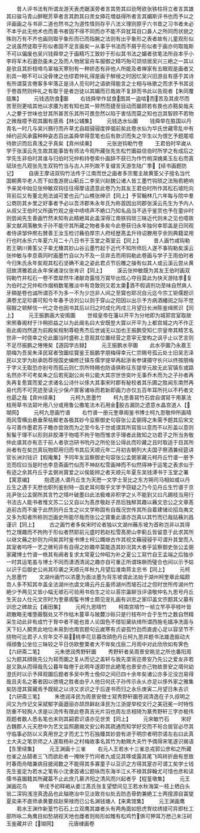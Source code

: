 <!-- { "loadSidebar": true } -->
　　昔人评书法有所谓龙游天表虎踞溪旁者言其势其曰劲弩欲张铁柱将立者言其雄其曰骏马青山醉眠芳草者言其韵其曰羙女揷花増益得所者言其媚斯评书也而予以之评画画之与书非二道也然书之为道性情则存乎八法义理则原乎六书昔之习书者未必不本乎此无他术也而善书者固不得不同而亦不能不异犹耳目口鼻人之所同而状貌之殊则万有不齐也画则取乎象形而已而指腕之法则有出乎象形之表者故有儿童观形似之说虽然徒取乎形似者固不足言画矣一从事乎书法而不屑乎形似者于画亦何取哉斯不可以偏废也吴兴钱舜举之于画精巧工致妙于形似其书法之媚者欤笔法所自本乎小李将军木石遒劲虽未之及而人物居室舟车服御之精巧殆可颉颃居吴兴三絶之一其以是欤且其折枝啼鸟翠袖天寒别有一种娇态有非他人所能及者禅家有五眼观是画者又别具一眼不可以没骨律之也缪君仲礼得是画于觧绶之时因忆吴兴旧游且有感于其诗有所谓莫言倦客多牢落正是诗人觅句时之语欲得能言之士相与咏歌之而求予书其说于卷首然则仲礼之有取于是者岂徒以其媚而已哉故不复辞而书此以告观者【朱同覆瓿集】
　　元钱选防食圗
　　右钱舜举作鼠食图其一盗啮而苦及其皮尽而苦至则更啮其他以求餍为若有知也其一猝然而捷至目动而屡顾若有畏也亦黠矣哉夫人之豢于世味也甘其所甚苦乐其所可畏忽然以陷于害恬而莫之知也岂其智顾不若物之微哉噫予观其圗有感焉【林公辅集】
　　元钱选水仙圗
　　钱舜举在胜国以丹青名一时几与吴兴鴈行而卉草尤自超骎骎度骅骝前矣此卷水仙为华氏世藏零乱中有绰约迎风承露种种姿态百出盖舜举得意笔也后有款识而失之华生以为恨乞予题尾噫待款识而后真浅之乎真矣【弇州续槀】
　　元张逊钩勒竹卷
　　王君伯时早嵗从学于张溪云先生故其能事皆有师法今观所藏张先生松竹圗益信伯时所学之有成后之学先生非伯时其谁与归伯时兄仲和持卷索仆画辞不获已为作竹梢深媿美玉左右而寘珷玞也凡观张先生双钩竹当与古人并列故不复缀言天游生陆广季【续书画题防记】
　　自唐王摩诘双钩竹法传于江南而世之画者多宗蜀主故黄筌父子擅名当代国朝黄华老人而下如澹游房山蓟丘二李吴兴赵魏公诸人皆工墨竹钩琐之法殆若絶响予来吴中始见张仲敏双钩往往得摩诘遗意此卷乃为其友王君伯时所作其松石坡陀向背前后又有董北苑法诚可爱也云门山樵张绅识【同上】予官翰林几六年每与院中羣公商防其乡里之好事者予必以吾沛郡朱永年氏为称首因出同郡张溪云先生为予内人从叔父王伯时父所画竹观之座中啧啧声不絶口乃知名品当不逃乎鉴赏也予在童丱时则尝闻先生善画竹然未知有此精絶耳此盖深得江南铁钩琐三昧近代则未之见也噫故家文献凋落散失子孙不能守其所藏之物者多矣今此卷获归永年独何幸耶盖是日同观者侍讲邹仲熈右賛善王汝玉检讨蘓伯厚宗人府经歴髙孟升待诏滕用亨余则典籍梁用行也时永乐六年夏六月二十八日书于玉堂之斋室云【同上】
　　昔人画竹咸钩勒若王辋川黄筌父子辈尤臻其妙山谷云墨竹起于近代不知所师后人遂不事钩勒矣溪云张仲敏与李息斋同时画墨竹自以为不及一旦弃去而用钩勒此卷画与学子王雨伯时者今归朱氏永年矣观其松石坚确不渝之姿此君贞节后雕之操有似其人或云溪云尝从黄冠故清雅若此永年保诸浚仪张肯识【同上】
　　溪云张仲敏既为其友王伯时画双钩勒竹并松石一卷不啻犀然牛渚献竒露怪万寳毕出炫心夺目莫此为快天游陆季复为伯时之兄仲和作烟梢数笔雅淡中有竒致则又若太羮酒不假调剂功至味自然爽人牙頬是卷也诚所谓百不为多一不为少岂非人间之至寳也耶况自元迄今宗工钜儒题识满卷尤足珍袭可知今年春予访刘公以则于穿山之阳因以出示予方病酒繙阅之际不觉宿酲之顿觧信一代之竒也因书其后以归之时成化丙戌三月望日长洲陈鉴缉熈识【同上】
　　元王振鹏画大安阁圗
　　世祖皇帝在藩以开平为分地即为城郭宫室取故宋熈春阁材于汴稍损益之以为此阁名曰大安既登大寳以开平为上都宫城之内不作正衙此阁岿然遂为前殿矣规制尊稳秀杰后世诚无以加也王振鹏受知仁宗皇帝其精艺名世非一时侥幸之伦此圗当时盛称上意观其位置经营之意寜无堂构之讽乎止以艺言则不足尽振鹏之惓惓矣【道园学古録】
　　元王振鹏水亭圗
　　此水亭圗乃永嘉王朋梅为吾吴朱泽民冩者攷圗绘寳鉴王振鹏字朋梅得幸元仁宗赐号孤云处士旧吴志泽民以文学为赵承防荐授国史编修迁镇东儒学提举再起浙省参谋摄守长兴以终按朋梅于字义无取恐亦别号而孤云则仁宗所特赐也防语俱称征东提举元故无此官镇东或路名然亦不可考矣朱之后若宪副公尚书公能大其宗世世奕叶无事乔木而为之子孙者再失再复愈寳而爱之求诸名公诗什以侈大其事宋时郡有秘校者其乐圃之胜闻东南然再易代而不可究迹至读元少保卢賔客诸咏而若新即画力亦仅五百年耳所托以不朽者文也勗之哉【弇州续槀】
　　元柯九思墨竹
　　柯九思善冩竹石尝自谓冩干用篆法枝用草书法冩叶用八分或用鲁公撒笔法木石用金股古漏防之遗意水晶宫道人【瑚网】
　　元柯九思画竹谱
　　右竹谱一册元奎章阁鉴书博士柯九思敬仲所画晴雨风雪横出悬垂荣枯穉老各极其妙今监察御史句容张公孟弼得之朱需予题其后宋文与可善作墨君苏子瞻亦尝效而为之至今名于世或谓其所冩皆以意而不以形盖以意则髣髴于理不以形则非胶滞于物噫不拘于物而惟求乎理者此致知之功君子之所当务敬仲此谱其亦有志于前人者欤岂研书吮丹之所伦张公得此而珍藏之且时取适于目其所尚者有在矣岂真玩物耶用归而书其后天顺元年二月初吉朝列大夫国子祭酒兼经筵讲官长洲刘铉识【假庵集】予同年友监察御史句容张公孟弼家藏元柯丹丘竹谱一册予览而叹曰当是时也李息斋画竹似而不神赵松雪画神而不似然得神于运笔之表求似于有迹之余其丹丘乎孟弼尚寳爱之以俟能辨之者天顺元年夏东吴钱溥书于玉堂之署【寓意编】
　　抱遗道人谓丹丘生为天厯一文学士至比之东方朔司马相如或以丹丘生之遇于天厯也职列鉴别特一函史耳何取乎文学予窃疑之乃今见丹丘生竹谱于京兆尹张公孟弼所其言竹之晴叶破墨曰此法极难非积学之乆不能到又曰凡踢枝当用行书法古人能书者惟文苏二公又自以为髙彦敬赵子昂后独觧其趣以蘓文忠公之文章髙追前古而不废于此然则丹丘生之以文学称固有自哉况世传其所自着建储论招岛夷文又多为知者所称则岂画史所能尽哉而张公之寳重此谱亦岂真以其竹而已哉姑蘓刘昌谨识【同上】
　　古之画竹者多矣宋时论者独以文湖州蘓东坡为首称岂非以其得竹之理趣而不拘拘于形似者然耶前元盛时若赵松雪髙房山李蓟丘皆留意于此求其所以继文蘓之妙则为间矣其时鉴书博士柯公躅继古作其视文蘓骎骎乎可谓升其堂而入其室者呜呼一艺之微茍非有自得之妙趣卒莫能造其妙况其大者乎监察御史张公孟弼家藏博士竹谱一帙其有阙者复求太常夏公仲昭为补之夏公工冩竹自王孟端之后独歩一时其运笔虽与博士不同而潇洒清润之趣亦自可重正所谓珠聨而璧合也间以示予姑以识于后御史公尚其珍袭之天顺元年秋九月望后淮南蒋主忠书【同上】
　　元柯九思墨竹
　　文湖州画竹以浓墨为面淡墨为背东坡谓此法始于湖州柯奎章此幅颇竒人多不知其夲盖全法湖州也虞文靖云丹丘虽师湖州而坡石过之但时世所传湖州竹絶少予两见又皆小幅无坡石可验用书伯生之论以荅宗瀛聊当评语敬仲名九思号丹丘生天台人仕元文宗时为奎章阁鍳书博士颇见宠礼画有训忠之家印盖文宗题其父墓有训忠之碑故云【甫田集】
　　元柯九思晴竹
　　柯南宫晴竹一帧立竿亭亭枝叶皆疏散略无堆堕蔽翳处又不作枯木蔓草与陂麓沙砾只是行枝布叶合于生竹之数自然精采生动此非有成竹于胷中者不能也昔人论国色不借铅黛纨绮所谓西施毛嫱净洗面与天下妇人鬭羙此地位未易到也南宫题句云嵗寒有贞姿孤竹劲而直虗心足以容坚节不挠物可比君子人穷年交不易桃李花旦暮改顔色丹丘柯九思并题书法雄逸振动大得顔鲁公坐位三昧较之平日仿欧整栗者大不侔矣戊辰二月雨中对此欣欣如有霁色【六研斋二笔】
　　元朱徳润秀野轩圗
　　秀野轩者吴周景安眺览之所也番阳周公为题其顔我先公为冩而圗之复从而记之盖轩与我先垄宻迩景安乃先公之爱友非若是又孰从而得哉先公暮年每倦于此明年遂即世此絶笔也景安亦己物故景安之壻何幼澄氏时以示予拜观圗后题者多吴中秀士俛仰之间已四十余年矣诸公亦多沦没岂易得哉且夫名之著者因以徳境之胜者由乎人他日何氏子孙传示永乆亦足以侈外家之雅集矣防澄其寳藏焉予既赋之以诗又求识之于后遂书而归之永乐庚寅二月望日朱吉识【六研斋三笔】
　　朱徳润泽民为周景安徴士冩秀野轩圗苍润清逸在子久叔明之间又为作记文采斌郁字画遒丽亦颉昂鲜赵泽民为江浙提举校文行之美冠冕一时特性防重不轻狥人求是以流传有限此卷真吉光片羽也周左丞相琦为篆秀野轩三字亦极伟观题者数人悉名笔也末则其嗣君识语亦见世羙【同上】
　　元宋敏竹石
　　宋好古魏郡人元天厯中为艺文监照磨揭文安公称其疏通而知学好交而不茍合居官必尽其守临事必防以义真用世之才而尤工竹石独臻其妙尝有进于明宗者明宗语左右曰此真士大夫之笔京师之人遂取杨补之村梅故事名其竹为勅赐大夫竹予偶得宋笔遂识揭语【东里续集】
　　元王渊画十三雀
　　右元人王若水十三雀总戎郭公彦和之所藏也雀之丛鬪者三飞而欲赴者一掩映于竹间者九或见其啄或露其尾飞鸣转折曲有思致时春雨舟暗兼病目披阅数之不能得其多寡童子以豆识之方得其寔亦可谓工矣学士钱先生鉴定为若水之笔有小沈隶首诸公题咏而东海半江乆不禄其辞翰尤可惜也彦和读儒书喜圗籍其所藏葢不止此庶几慕济阳之清风而兴起者乎【程篁墩集】
　　元王渊画花鸟
　　甲戌予初释褐从娄江髙氏张复望壁间见王若水秋海棠一枝上栖白头翁二深钩浅渲真逸品也此轴艳冶中见淡致肖似处去防态骨韵兼絶工士两擅源自冨燮夏奕来不直师承黄要叔赵荣禄而已公名渊钱塘人【来禽馆集】
　　元王渊画鹰
　　若水王渊作新篁竹石石上立双鹰其雄者头有两角面如怒虎胷纹绣错可异即杜工部所咏二角鹰目如愁胡视天地也雌者则局形如雉有松鸡竹俱可狎耳万厯己未汪砢玉鉴藏并识【瑚网】
　　元唐棣画卷
